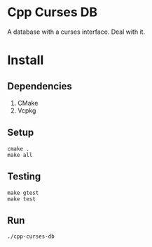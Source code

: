 # Cpp Curses DB

A database with a curses interface. Deal with it.

# Install

## Dependencies

1. CMake
1. Vcpkg

## Setup

```
cmake .
make all
```

## Testing

```
make gtest
make test
```

## Run

```
./cpp-curses-db
```
